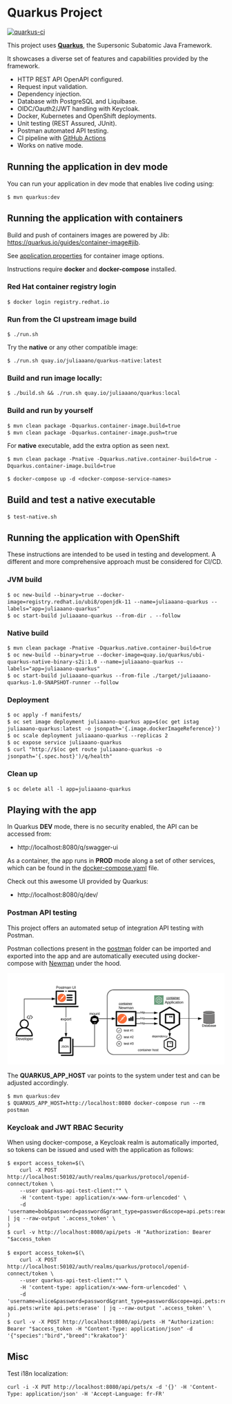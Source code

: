 # Quarkus Project

[![quarkus-ci](https://github.com/juliaaano/quarkus/actions/workflows/quarkus.yml/badge.svg)](https://github.com/juliaaano/quarkus/actions/workflows/quarkus.yml)

This project uses [**Quarkus**](https://quarkus.io/), the Supersonic Subatomic Java Framework.

It showcases a diverse set of features and capabilities provided by the framework.

* HTTP REST API OpenAPI configured.
* Request input validation.
* Dependency injection.
* Database with PostgreSQL and Liquibase.
* OIDC/Oauth2/JWT handling with Keycloak.
* Docker, Kubernetes and OpenShift deployments.
* Unit testing (REST Assured, JUnit).
* Postman automated API testing.
* CI pipeline with [GitHub Actions](./github/workflows/quarkus.yml)
* Works on native mode.

## Running the application in dev mode

You can run your application in dev mode that enables live coding using:
```
$ mvn quarkus:dev
```

## Running the application with containers

Build and push of containers images are powered by Jib: https://quarkus.io/guides/container-image#jib.

See [application.properties](./src/main/resources/application.properties) for container image options.

Instructions require **docker** and **docker-compose** installed.

### Red Hat container registry login
```
$ docker login registry.redhat.io
```

### Run from the CI upstream image build
```
$ ./run.sh
```
Try the **native** or any other compatible image:
```
$ ./run.sh quay.io/juliaaano/quarkus-native:latest
```

### Build and run image locally:
```
$ ./build.sh && ./run.sh quay.io/juliaaano/quarkus:local
```

### Build and run by yourself

```
$ mvn clean package -Dquarkus.container-image.build=true
$ mvn clean package -Dquarkus.container-image.push=true
```

For **native** executable, add the extra option as seen next.

```
$ mvn clean package -Pnative -Dquarkus.native.container-build=true -Dquarkus.container-image.build=true
```

```
$ docker-compose up -d <docker-compose-service-names>
```

## Build and test a native executable

```
$ test-native.sh
```

## Running the application with OpenShift

These instructions are intended to be used in testing and development. A different and more comprehensive approach must be considered for CI/CD.

### JVM build

```
$ oc new-build --binary=true --docker-image=registry.redhat.io/ubi8/openjdk-11 --name=juliaaano-quarkus --labels="app=juliaaano-quarkus"
$ oc start-build juliaaano-quarkus --from-dir . --follow
```

### Native build

```
$ mvn clean package -Pnative -Dquarkus.native.container-build=true
$ oc new-build --binary=true --docker-image=quay.io/quarkus/ubi-quarkus-native-binary-s2i:1.0 --name=juliaaano-quarkus --labels="app=juliaaano-quarkus"
$ oc start-build juliaaano-quarkus --from-file ./target/juliaaano-quarkus-1.0-SNAPSHOT-runner --follow
```

### Deployment

```
$ oc apply -f manifests/
$ oc set image deployment juliaaano-quarkus app=$(oc get istag juliaaano-quarkus:latest -o jsonpath='{.image.dockerImageReference}')
$ oc scale deployment juliaaano-quarkus --replicas 2
$ oc expose service juliaaano-quarkus
$ curl "http://$(oc get route juliaaano-quarkus -o jsonpath='{.spec.host}')/q/health"
```

### Clean up

```
$ oc delete all -l app=juliaaano-quarkus
```

## Playing with the app

In Quarkus **DEV** mode, there is no security enabled, the API can be accessed from:

* http://localhost:8080/q/swagger-ui

As a container, the app runs in **PROD** mode along a set of other services, which can be found in the [docker-compose.yaml](./docker-compose.yaml) file.

Check out this awesome UI provided by Quarkus:

* http://localhost:8080/q/dev/

### Postman API testing

This project offers an automated setup of integration API testing with Postman.

Postman collections present in the [postman](./postman) folder can be imported and exported into the app and are automatically executed using docker-compose with [Newman](https://github.com/postmanlabs/newman) under the hood.

![Postman API Testing with Newman](./postman-api-testing-newman.png )

The **QUARKUS_APP_HOST** var points to the system under test and can be adjusted accordingly.

```
$ mvn quarkus:dev
$ QUARKUS_APP_HOST=http://localhost:8080 docker-compose run --rm postman
```

### Keycloak and JWT RBAC Security

When using docker-compose, a Keycloak realm is automatically imported, so tokens can be issued and used with the application as follows:

```
$ export access_token=$(\
    curl -X POST http://localhost:50102/auth/realms/quarkus/protocol/openid-connect/token \
    --user quarkus-api-test-client:"" \
    -H 'content-type: application/x-www-form-urlencoded' \
    -d 'username=bob&password=password&grant_type=password&scope=api.pets:read' | jq --raw-output '.access_token' \
)
$ curl -v http://localhost:8080/api/pets -H "Authorization: Bearer "$access_token

$ export access_token=$(\
    curl -X POST http://localhost:50102/auth/realms/quarkus/protocol/openid-connect/token \
    --user quarkus-api-test-client:"" \
    -H 'content-type: application/x-www-form-urlencoded' \
    -d 'username=alice&password=password&grant_type=password&scope=api.pets:read api.pets:write api.pets:erase' | jq --raw-output '.access_token' \
)
$ curl -v -X POST http://localhost:8080/api/pets -H "Authorization: Bearer "$access_token -H "Content-Type: application/json" -d '{"species":"bird","breed":"krakatoo"}'
```

## Misc

Test i18n localization:
```
curl -i -X PUT http://localhost:8080/api/pets/x -d '{}' -H 'Content-Type: application/json' -H 'Accept-Language: fr-FR'
```
